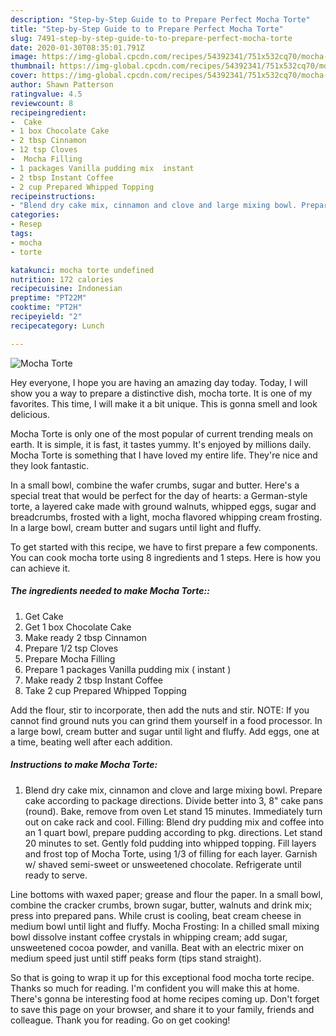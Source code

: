 ```yaml
---
description: "Step-by-Step Guide to to Prepare Perfect Mocha Torte"
title: "Step-by-Step Guide to to Prepare Perfect Mocha Torte"
slug: 7491-step-by-step-guide-to-to-prepare-perfect-mocha-torte
date: 2020-01-30T08:35:01.791Z
image: https://img-global.cpcdn.com/recipes/54392341/751x532cq70/mocha-torte-recipe-main-photo.jpg
thumbnail: https://img-global.cpcdn.com/recipes/54392341/751x532cq70/mocha-torte-recipe-main-photo.jpg
cover: https://img-global.cpcdn.com/recipes/54392341/751x532cq70/mocha-torte-recipe-main-photo.jpg
author: Shawn Patterson
ratingvalue: 4.5
reviewcount: 8
recipeingredient:
-  Cake
- 1 box Chocolate Cake
- 2 tbsp Cinnamon
- 12 tsp Cloves
-  Mocha Filling
- 1 packages Vanilla pudding mix  instant 
- 2 tbsp Instant Coffee
- 2 cup Prepared Whipped Topping
recipeinstructions:
- "Blend dry cake mix, cinnamon and clove and large mixing bowl. Prepare cake according to package directions. Divide better into 3,  8&#34; cake pans (round). Bake, remove from oven Let stand 15 minutes. Immediately turn out on cake rack and cool. Filling: Blend dry pudding mix and coffee into an 1 quart bowl, prepare pudding according to pkg. directions. Let stand 20 minutes to set. Gently fold pudding into whipped topping. Fill layers and frost top of Mocha Torte, using 1/3 of filling for each layer. Garnish w/ shaved semi-sweet or unsweetened chocolate. Refrigerate until ready to serve."
categories:
- Resep
tags:
- mocha
- torte

katakunci: mocha torte undefined
nutrition: 172 calories
recipecuisine: Indonesian
preptime: "PT22M"
cooktime: "PT2H"
recipeyield: "2"
recipecategory: Lunch

---
```



![Mocha Torte](https://img-global.cpcdn.com/recipes/54392341/751x532cq70/mocha-torte-recipe-main-photo.jpg)

Hey everyone, I hope you are having an amazing day today. Today, I will show you a way to prepare a distinctive dish, mocha torte. It is one of my favorites. This time, I will make it a bit unique. This is gonna smell and look delicious.

Mocha Torte is only one of the most popular of current trending meals on earth. It is simple, it is fast, it tastes yummy. It's enjoyed by millions daily. Mocha Torte is something that I have loved my entire life. They're nice and they look fantastic.

In a small bowl, combine the wafer crumbs, sugar and butter. Here&#39;s a special treat that would be perfect for the day of hearts: a German-style torte, a layered cake made with ground walnuts, whipped eggs, sugar and breadcrumbs, frosted with a light, mocha flavored whipping cream frosting. In a large bowl, cream butter and sugars until light and fluffy.


To get started with this recipe, we have to first prepare a few components. You can cook mocha torte using 8 ingredients and 1 steps. Here is how you can achieve it.

##### The ingredients needed to make Mocha Torte::

1. Get  Cake
1. Get 1 box Chocolate Cake
1. Make ready 2 tbsp Cinnamon
1. Prepare 1/2 tsp Cloves
1. Prepare  Mocha Filling
1. Prepare 1 packages Vanilla pudding mix ( instant )
1. Make ready 2 tbsp Instant Coffee
1. Take 2 cup Prepared Whipped Topping


Add the flour, stir to incorporate, then add the nuts and stir. NOTE: If you cannot find ground nuts you can grind them yourself in a food processor. In a large bowl, cream butter and sugar until light and fluffy. Add eggs, one at a time, beating well after each addition. 

##### Instructions to make Mocha Torte:

1. Blend dry cake mix, cinnamon and clove and large mixing bowl. Prepare cake according to package directions. Divide better into 3,  8&#34; cake pans (round). Bake, remove from oven Let stand 15 minutes. Immediately turn out on cake rack and cool. Filling: Blend dry pudding mix and coffee into an 1 quart bowl, prepare pudding according to pkg. directions. Let stand 20 minutes to set. Gently fold pudding into whipped topping. Fill layers and frost top of Mocha Torte, using 1/3 of filling for each layer. Garnish w/ shaved semi-sweet or unsweetened chocolate. Refrigerate until ready to serve.


Line bottoms with waxed paper; grease and flour the paper. In a small bowl, combine the cracker crumbs, brown sugar, butter, walnuts and drink mix; press into prepared pans. While crust is cooling, beat cream cheese in medium bowl until light and fluffy. Mocha Frosting: In a chilled small mixing bowl dissolve instant coffee crystals in whipping cream; add sugar, unsweetened cocoa powder, and vanilla. Beat with an electric mixer on medium speed just until stiff peaks form (tips stand straight). 

So that is going to wrap it up for this exceptional food mocha torte recipe. Thanks so much for reading. I'm confident you will make this at home. There's gonna be interesting food at home recipes coming up. Don't forget to save this page on your browser, and share it to your family, friends and colleague. Thank you for reading. Go on get cooking!
